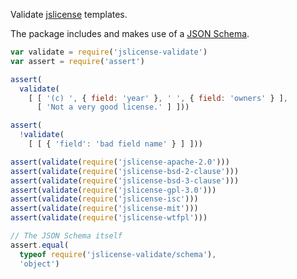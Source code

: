 Validate [jslicense][jslicense] templates.

The package includes and makes use of a [JSON Schema][schema].

```javascript
var validate = require('jslicense-validate')
var assert = require('assert')

assert(
  validate(
    [ [ '(c) ', { field: 'year' }, ' ', { field: 'owners' } ],
      [ 'Not a very good license.' ] ]))

assert(
  !validate(
    [ [ { 'field': 'bad field name' } ] ]))

assert(validate(require('jslicense-apache-2.0')))
assert(validate(require('jslicense-bsd-2-clause')))
assert(validate(require('jslicense-bsd-3-clause')))
assert(validate(require('jslicense-gpl-3.0')))
assert(validate(require('jslicense-isc')))
assert(validate(require('jslicense-mit')))
assert(validate(require('jslicense-wtfpl')))

// The JSON Schema itself
assert.equal(
  typeof require('jslicense-validate/schema'),
  'object')
```

[jslicense]: http://jslicense.org
[schema]: ./source/schema.json
